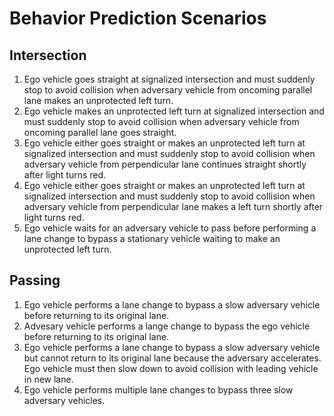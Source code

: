 # Behavior Prediction Scenarios

## Intersection
01. Ego vehicle goes straight at signalized intersection and must suddenly stop to avoid collision when adversary vehicle from oncoming parallel lane makes an unprotected left turn.
02. Ego vehicle makes an unprotected left turn at signalized intersection and must suddenly stop to avoid collision when adversary vehicle from oncoming parallel lane goes straight.
03. Ego vehicle either goes straight or makes an unprotected left turn at signalized intersection and must suddenly stop to avoid collision when adversary vehicle from perpendicular lane continues straight shortly after light turns red.
04. Ego vehicle either goes straight or makes an unprotected left turn at signalized intersection and must suddenly stop to avoid collision when adversary vehicle from perpendicular lane makes a left turn shortly after light turns red.
05. Ego vehicle waits for an adversary vehicle to pass before performing a lane change to bypass a stationary vehicle waiting to make an unprotected left turn.

## Passing
01. Ego vehicle performs a lane change to bypass a slow adversary vehicle before returning to its original lane.
02. Advesary vehicle performs a lange change to bypass the ego vehicle before returning to its original lane.
03. Ego vehicle performs a lane change to bypass a slow adversary vehicle but cannot return to its original lane because the adversary accelerates. Ego vehicle must then slow down to avoid collision with leading vehicle in new lane.
04. Ego vehicle performs multiple lane changes to bypass three slow adversary vehicles.
